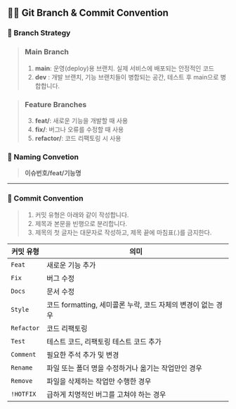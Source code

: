 ## 🤙🏻 Git Branch & Commit Convention

### 📌 Branch Strategy 

> ### Main Branch
> 1. **main**: 운영(deploy)용 브랜치. 실제 서비스에 배포되는 안정적인 코드
> 2. **dev** : 개발 브랜치, 기능 브랜치들이 병합되는 공간, 테스트 후 main으로 병합합니다.

> ### Feature Branches
>  3. **feat/**: 새로운 기능을 개발할 때 사용
>  4. **fix/**: 버그나 오류를 수정할 때 사용
>  4. **refactor/**: 코드 리팩토링 시 사용

### 📌 Naming Convetion
> **이슈번호/feat/기능명**

---
### 📌 Commit Convention
> 1. 커밋 유형은 아래와 같이 작성합니다.
> 2. 제목과 본문을 빈행으로 분리합니다.
> 3. 제목의 첫 글자는 대문자로 작성하고, 제목 끝에 마침표(.)를 금지한다.

| 커밋 유형 | 의미 |
| --- | --- |
| `Feat` | 새로운 기능 추가 |
| `Fix` | 버그 수정 |
| `Docs` | 문서 수정 |
| `Style` | 코드 formatting, 세미콜론 누락, 코드 자체의 변경이 없는 경우 |
| `Refactor` | 코드 리팩토링 |
| `Test` | 테스트 코드, 리팩토링 테스트 코드 추가 |
| `Comment` | 필요한 주석 추가 및 변경 |
| `Rename` | 파일 또는 폴더 명을 수정하거나 옮기는 작업만인 경우 |
| `Remove` | 파일을 삭제하는 작업만 수행한 경우 |
| `!HOTFIX` | 급하게 치명적인 버그를 고쳐야 하는 경우 |